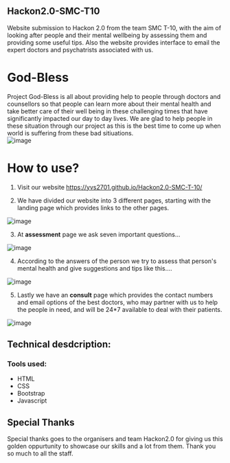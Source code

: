 ## Hackon2.0-SMC-T10
Website submission to Hackon 2.0 from the team SMC T-10, with the aim of looking after people and their mental wellbeing by assessing them and providing some useful tips. Also the website provides interface to email the expert doctors and psychatrists associated with us.
# God-Bless
Project God-Bless is all about providing  help to people through doctors and counsellors so that people can learn more about their mental health and take better care of their well being in these challenging times that have significantly impacted our day to day lives. We are glad to help people in these situation through our project as this is the best time to come up  when world is suffering from these bad sitiuations.     
![image](https://user-images.githubusercontent.com/80684783/120067823-45e48480-c09b-11eb-92c0-0e44413c5591.png)
# How to use?
1) Visit our website https://yvs2701.github.io/Hackon2.0-SMC-T-10/

2) We have divided our website into 3 different pages, starting with the landing page which provides links to the other pages.

![image](https://user-images.githubusercontent.com/80684783/120068994-22bcd380-c0a1-11eb-932e-57172f262454.png)

3) At **assessment** page we ask seven important questions...

![image](https://user-images.githubusercontent.com/80684783/120069420-91029580-c0a3-11eb-845e-cc3efd7aed16.png)

4) According to the answers of the person we try to assess that person's mental health and give suggestions and tips like this....

![image](https://user-images.githubusercontent.com/80684783/120069577-3b7ab880-c0a4-11eb-9ec8-bdf6b91ed63a.png)

5) Lastly we have an **consult** page which provides the contact numbers and email options of the best doctors, who may partner with us to help the people in need, and will be 24*7 available to deal with their patients.

![image](https://user-images.githubusercontent.com/80684783/120070022-885f8e80-c0a6-11eb-8f7d-498ef5f0c73e.png)

## Technical desdcription:
### Tools used:
  - HTML
  - CSS
  - Bootstrap
  - Javascript

## Special Thanks
Special thanks goes to the organisers and team Hackon2.0 for giving us this golden oppurtunity to showcase our skills and a lot from them. Thank you so much to all the staff.

